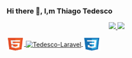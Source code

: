 ### Hi there 👋, I,m Thiago Tedesco

<div align="center">
  <a href="https://github.com/thiagotedesco">
  <img height="180em" src="https://github-readme-stats.vercel.app/api?username=thiagotedesco&show_icons=true&theme=vue-dark&include_all_commits=true&count_private=true"/>
  <img height="180em" src="https://github-readme-stats.vercel.app/api/top-langs/?username=thiagotedesco&layout=compact&langs_count=7&theme=vue-dark"/>
</div>

<div style="display: inline_block"><br>
  <img align="center" alt="Tedesco-HTML" height="30" width="40" src="https://raw.githubusercontent.com/devicons/devicon/master/icons/html5/html5-original.svg">
  <img align="center" alt="Tedesco-Laravel" height="30" width="40" src="https://raw.githubusercontent.com/devicons/devicon/master/icons/html5/laravel-original.svg">
  <img align="center" alt="Tedesco-CSS" height="30" width="40" src="https://raw.githubusercontent.com/devicons/devicon/master/icons/css3/css3-original.svg">
  
</div>

